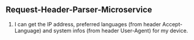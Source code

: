 ## Request-Header-Parser-Microservice

1. I can get the IP address, preferred languages (from header Accept-Language)
and system infos (from header User-Agent) for my device.